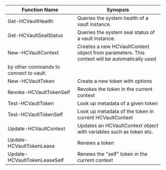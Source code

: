 | Function Name | Synopsis |
| -- | -- |
| Get-HCVaultHealth | Queries the system health of a vault instance. |
| Get-HCVaultSealStatus | Queries the system seal status of a vault instance. |
| New-HCVaultContext | Creates a new HCVaultContext object from parameters. This context will be automatically used
by other commands to connect to vault. |
| New-HCVaultToken | Create a new token with options |
| Revoke-HCVaultTokenSelf | Revokes the token in the current context |
| Test-HCVaultToken | Look up metadata of a given token |
| Test-HCVaultTokenSelf | Look up metadata of the token in current HCVaultContext |
| Update-HCVaultContext | Updates an HCVaultContext object with variables such as token etc. |
| Update-HCVaultTokenLease | Renews a token |
| Update-HCVaultTokenLeaseSelf | Renews the "self" token in the current context |